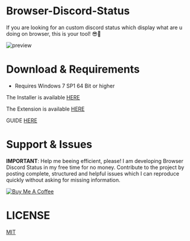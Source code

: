 # Browser-Discord-Status
If you are looking for an custom discord status which display what are u doing on browser, this is your tool! 😎🤙

![preview](https://i.imgur.com/qSb1UEK.png)

# Download & Requirements
 - Requires Windows 7 SP1 64 Bit or higher
 
 The Installer is available [HERE](https://github.com/anKordii/Browser-Discord-Status/releases)
 
 The Extension is available [HERE](https://chrome.google.com/webstore/detail/aklnceehjhihdljbcajhdiehaphlafjl)
 
 GUIDE [HERE](https://4uss.cyou/chrome-discord)

# Support & Issues
<b>IMPORTANT</b>: Help me beeing efficient, please! I am developing Browser Discord Status in my free time for no money. Contribute to the project by posting complete, structured and helpful issues which I can reproduce quickly without asking for missing information.

<a href="https://www.buymeacoffee.com/3xanax" target="_blank"><img src="https://i.imgur.com/D4cMvm7.png" alt="Buy Me A Coffee"></a>

# LICENSE
[MIT](https://github.com/anKordii/Browser-Discord-Status/blob/main/LICENSE)